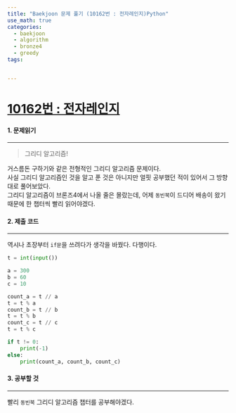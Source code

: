 ```yaml
---
title: "Baekjoon 문제 풀기 (10162번 : 전자레인지)Python"
use_math: true
categories:
  - baekjoon
  - algorithm
  - bronze4
  - greedy
tags:


---
```



# [10162번 : 전자레인지](https://www.acmicpc.net/problem/10162)

#### 1. 문제읽기
---

> 그리디 알고리즘!  

거스름돈 구하기와 같은 전형적인 그리디 알고리즘 문제이다.  
사실 그리디 알고리즘인 것을 알고 푼 것은 아니지만 얼핏 공부했던 적이 있어서 그 방향대로 풀어보았다.  
그리디 알고리즘이 브론즈4에서 나올 줄은 몰랐는데, 어제 `동빈북`이 드디어 배송이 왔기 때문에 한 챕터씩 빨리 읽어야겠다.  



#### 2. 제출 코드 
---

역시나 초장부터 `if문`을 쓰려다가 생각을 바꿨다. 다행이다.  


```python
t = int(input())

a = 300
b = 60
c = 10

count_a = t // a
t = t % a
count_b = t // b
t = t % b
count_c = t // c
t = t % c

if t != 0:
    print(-1)
else:
    print(count_a, count_b, count_c)
```



#### 3. 공부할 것
---

빨리 `동빈북` 그리디 알고리즘 챕터를 공부해야겠다.